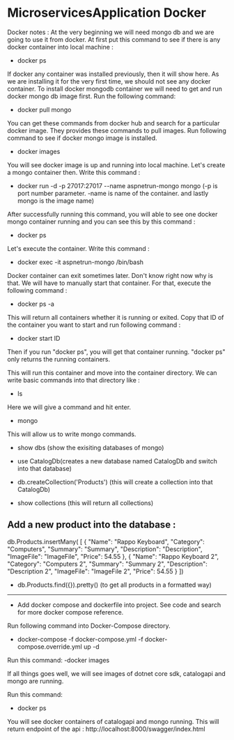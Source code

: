 # MicroservicesApplication Docker

Docker notes : 
At the very beginning we will need mongo db and we are going to use it from docker. 
At first put this command to see if there is any docker container into local machine : 
- docker ps

If docker any container was installed previously, then it will show here. As we are installing it for the very first time, we should not see any docker container. 
To install docker mongodb container we will need to get and run docker mongo db image first. Run the following command: 
- docker pull mongo

You can get these commands from docker hub and search for a particular docker image. They provides these commands to pull images. 
Run following command to see if docker mongo image is installed.
- docker images

You will see docker image is up and running into local machine. Let's create a mongo container then. Write this command : 
- docker run -d -p 27017:27017 --name aspnetrun-mongo mongo (-p is port number parameter. -name is name of the container. and lastly mongo is the image name)

After successfully running this command, you will able to see one docker mongo container running and you can see this by this command : 
- docker ps

Let's execute the container. Write this command : 
- docker exec -it aspnetrun-mongo /bin/bash

Docker container can exit sometimes later. Don't know right now why is that. We will have to manually start that container. For that, execute the following command : 
- docker ps -a

This will return all containers whether it is running or exited. Copy that ID of the container you want to start and run following command : 
- docker start ID

Then if you run "docker ps", you will get that container running. "docker ps" only returns the running containers.

This will run this container and move into the container directory. We can write basic commands into that directory like : 
- ls

Here we will give a command and hit enter.
- mongo

This will allow us to write mongo commands.
- show dbs (show the exisiting databases of mongo)

- use CatalogDb(creates a new database named CatalogDb and switch into that database)

- db.createCollection('Products') (this will create a collection into that CatalogDb)

- show collections (this will return all collections)

Add a new product into the database : 
- 
db.Products.insertMany(
 [
	{
		"Name": "Rappo Keyboard",
		"Category": "Computers",
		"Summary": "Summary",
		"Description": "Description",
		"ImageFile": "ImageFile",
		"Price": 54.55
	},
	{
		"Name": "Rappo Keyboard 2",
		"Category": "Computers 2",
		"Summary": "Summary 2",
		"Description": "Description 2",
		"ImageFile": "ImageFile 2",
		"Price": 54.55
	}
 ])
 
 
 - db.Products.find({}).pretty() (to get all products in a formatted way)
 
 --------------------------------------------------------------------
 
- Add docker compose and dockerfile into project. See code and search for more docker compose reference.

Run following command into Docker-Compose directory.
- docker-compose -f docker-compose.yml -f docker-compose.override.yml up -d

Run this command:
-docker images

If all things goes well, we will see images of dotnet core sdk, catalogapi and mongo are running. 

Run this command: 
- docker ps

You will see docker containers of catalogapi and mongo running. This will return endpoint of the api : http://localhost:8000/swagger/index.html